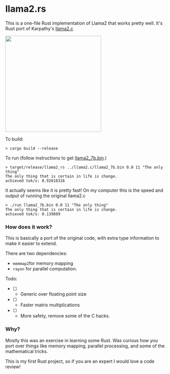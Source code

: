 # llama2.rs

This is a one-file Rust implementation of Llama2 that works pretty well. 
It's Rust port of Karpathy's [llama2.c](https://github.com/karpathy/llama2.c)

<img src="https://github.com/srush/llama2.rs/assets/35882/dac9a285-b141-409f-bb46-c81a28516cd1" width=300px>


To build:

```
> cargo build --release
```

To run (follow instructions to get [llama2_7b.bin](https://github.com/karpathy/llama2.c).)

```
> target/release/llama2_rs ../llama2.c/llama2_7b.bin 0.0 11 "The only thing"
The only thing that is certain in life is change.
achieved tok/s: 0.92618316

```

It actually seems like it is pretty fast! On my computer this is the speed and output of running the original llama2.c

```
> ./run llama2_7b.bin 0.0 11 "The only thing"
The only thing that is certain in life is change.
achieved tok/s: 0.139889
```

### How does it work?

This is basically a port of the original code, with extra type information to make it easier to extend. 

There are two dependencies: 
* `memmap2`for memory mapping
* `rayon` for parallel computation.

Todo: 
* [ ] - Generic over floating point size
* [ ] - Faster matrix multiplications
* [ ] - More safety, remove some of the C hacks. 

### Why? 

Mostly this was an exercise in learning some Rust. Was curious how you port over things like memory mapping, parallel processing, and some of the mathematical tricks. 

This is my first Rust project, so if you are an expert I would love a code review!

